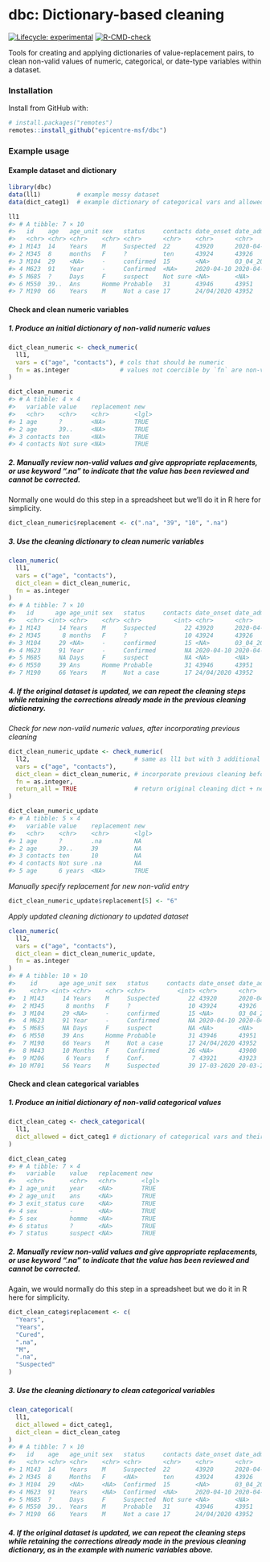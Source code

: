 
<!-- README.md is generated from README.Rmd. Please edit that file -->

# dbc: Dictionary-based cleaning

<!-- badges: start -->

[![Lifecycle:
experimental](https://img.shields.io/badge/lifecycle-experimental-orange.svg)](https://www.tidyverse.org/lifecycle/#experimental)
[![R-CMD-check](https://github.com/epicentre-msf/dbc/workflows/R-CMD-check/badge.svg)](https://github.com/epicentre-msf/dbc/actions)
<!-- badges: end -->

Tools for creating and applying dictionaries of value-replacement pairs,
to clean non-valid values of numeric, categorical, or date-type
variables within a dataset.

### Installation

Install from GitHub with:

``` r
# install.packages("remotes")
remotes::install_github("epicentre-msf/dbc")
```

### Example usage

#### Example dataset and dictionary

``` r
library(dbc)
data(ll1)          # example messy dataset
data(dict_categ1)  # example dictionary of categorical vars and allowed values

ll1
#> # A tibble: 7 × 10
#>   id    age   age_unit sex   status     contacts date_onset date_admit date_exit  exit_status
#>   <chr> <chr> <chr>    <chr> <chr>      <chr>    <chr>      <chr>      <chr>      <chr>      
#> 1 M143  14    Years    M     Suspected  22       43920      2020-04-01 2021.04.02 <NA>       
#> 2 M345  8     months   F     ?          ten      43924      43926      43940      SENT HOME  
#> 3 M104  29    <NA>     -     confirmed  15       <NA>       03_04_2020 43932      Died       
#> 4 M623  91    Year     -     Confirmed  <NA>     2020-04-10 2020-04-12 2020-04-30 Cure       
#> 5 M685  ?     Days     F     suspect    Not sure <NA>       <NA>       43918      <NA>       
#> 6 M550  39..  Ans      Homme Probable   31       43946      43951      43964      <NA>       
#> 7 M190  66    Years    M     Not a case 17       24/04/2020 43952      43941      Sent home
```

#### Check and clean numeric variables

##### 1. Produce an initial dictionary of non-valid numeric values

``` r
dict_clean_numeric <- check_numeric(
  ll1,
  vars = c("age", "contacts"), # cols that should be numeric
  fn = as.integer              # values not coercible by `fn` are non-valid
)

dict_clean_numeric
#> # A tibble: 4 × 4
#>   variable value    replacement new  
#>   <chr>    <chr>    <chr>       <lgl>
#> 1 age      ?        <NA>        TRUE 
#> 2 age      39..     <NA>        TRUE 
#> 3 contacts ten      <NA>        TRUE 
#> 4 contacts Not sure <NA>        TRUE
```

##### 2. Manually review non-valid values and give appropriate replacements, or use keyword “.na” to indicate that the value has been reviewed and cannot be corrected.

Normally one would do this step in a spreadsheet but we’ll do it in R
here for simplicity.

``` r
dict_clean_numeric$replacement <- c(".na", "39", "10", ".na")
```

##### 3. Use the cleaning dictionary to clean numeric variables

``` r
clean_numeric(
  ll1,
  vars = c("age", "contacts"),
  dict_clean = dict_clean_numeric,
  fn = as.integer
)
#> # A tibble: 7 × 10
#>   id      age age_unit sex   status     contacts date_onset date_admit date_exit  exit_status
#>   <chr> <int> <chr>    <chr> <chr>         <int> <chr>      <chr>      <chr>      <chr>      
#> 1 M143     14 Years    M     Suspected        22 43920      2020-04-01 2021.04.02 <NA>       
#> 2 M345      8 months   F     ?                10 43924      43926      43940      SENT HOME  
#> 3 M104     29 <NA>     -     confirmed        15 <NA>       03_04_2020 43932      Died       
#> 4 M623     91 Year     -     Confirmed        NA 2020-04-10 2020-04-12 2020-04-30 Cure       
#> 5 M685     NA Days     F     suspect          NA <NA>       <NA>       43918      <NA>       
#> 6 M550     39 Ans      Homme Probable         31 43946      43951      43964      <NA>       
#> 7 M190     66 Years    M     Not a case       17 24/04/2020 43952      43941      Sent home
```

##### 4. If the original dataset is updated, we can repeat the cleaning steps while retaining the corrections already made in the previous cleaning dictionary.

*Check for new non-valid numeric values, after incorporating previous
cleaning*

``` r
dict_clean_numeric_update <- check_numeric(
  ll2,                             # same as ll1 but with 3 additional entries
  vars = c("age", "contacts"),
  dict_clean = dict_clean_numeric, # incorporate previous cleaning before checking
  fn = as.integer,
  return_all = TRUE                # return original cleaning dict + new entries
)

dict_clean_numeric_update
#> # A tibble: 5 × 4
#>   variable value    replacement new  
#>   <chr>    <chr>    <chr>       <lgl>
#> 1 age      ?        .na         NA   
#> 2 age      39..     39          NA   
#> 3 contacts ten      10          NA   
#> 4 contacts Not sure .na         NA   
#> 5 age      6 years  <NA>        TRUE
```

*Manually specify replacement for new non-valid entry*

``` r
dict_clean_numeric_update$replacement[5] <- "6"
```

*Apply updated cleaning dictionary to updated dataset*

``` r
clean_numeric(
  ll2,
  vars = c("age", "contacts"),
  dict_clean = dict_clean_numeric_update,
  fn = as.integer
)
#> # A tibble: 10 × 10
#>    id      age age_unit sex   status     contacts date_onset date_admit date_exit  exit_status
#>    <chr> <int> <chr>    <chr> <chr>         <int> <chr>      <chr>      <chr>      <chr>      
#>  1 M143     14 Years    M     Suspected        22 43920      2020-04-01 2021.04.02 <NA>       
#>  2 M345      8 months   F     ?                10 43924      43926      43940      SENT HOME  
#>  3 M104     29 <NA>     -     confirmed        15 <NA>       03_04_2020 43932      Died       
#>  4 M623     91 Year     -     Confirmed        NA 2020-04-10 2020-04-12 2020-04-30 Cure       
#>  5 M685     NA Days     F     suspect          NA <NA>       <NA>       43918      <NA>       
#>  6 M550     39 Ans      Homme Probable         31 43946      43951      43964      <NA>       
#>  7 M190     66 Years    M     Not a case       17 24/04/2020 43952      43941      Sent home  
#>  8 M443     10 Months   F     Confirmed        26 <NA>       43900      43926      Cured      
#>  9 M206      6 Years    f     Conf.             7 43921      43923      109691     dead       
#> 10 M701     56 Years    M     Suspected        39 17-03-2020 20-03-2020 05-04-2020 <NA>
```

#### Check and clean categorical variables

##### 1. Produce an initial dictionary of non-valid categorical values

``` r
dict_clean_categ <- check_categorical(
  ll1,
  dict_allowed = dict_categ1 # dictionary of categorical vars and their allowed values
)

dict_clean_categ
#> # A tibble: 7 × 4
#>   variable    value   replacement new  
#>   <chr>       <chr>   <chr>       <lgl>
#> 1 age_unit    year    <NA>        TRUE 
#> 2 age_unit    ans     <NA>        TRUE 
#> 3 exit_status cure    <NA>        TRUE 
#> 4 sex         -       <NA>        TRUE 
#> 5 sex         homme   <NA>        TRUE 
#> 6 status      ?       <NA>        TRUE 
#> 7 status      suspect <NA>        TRUE
```

##### 2. Manually review non-valid values and give appropriate replacements, or use keyword “.na” to indicate that the value has been reviewed and cannot be corrected.

Again, we would normally do this step in a spreadsheet but we do it in R
here for simplicity.

``` r
dict_clean_categ$replacement <- c(
  "Years",
  "Years",
  "Cured",
  ".na",
  "M",
  ".na",
  "Suspected"
)
```

##### 3. Use the cleaning dictionary to clean categorical variables

``` r
clean_categorical(
  ll1,
  dict_allowed = dict_categ1,
  dict_clean = dict_clean_categ
)
#> # A tibble: 7 × 10
#>   id    age   age_unit sex   status     contacts date_onset date_admit date_exit  exit_status
#>   <chr> <chr> <chr>    <chr> <chr>      <chr>    <chr>      <chr>      <chr>      <chr>      
#> 1 M143  14    Years    M     Suspected  22       43920      2020-04-01 2021.04.02 <NA>       
#> 2 M345  8     Months   F     <NA>       ten      43924      43926      43940      Sent home  
#> 3 M104  29    <NA>     <NA>  Confirmed  15       <NA>       03_04_2020 43932      Died       
#> 4 M623  91    Years    <NA>  Confirmed  <NA>     2020-04-10 2020-04-12 2020-04-30 Cured      
#> 5 M685  ?     Days     F     Suspected  Not sure <NA>       <NA>       43918      <NA>       
#> 6 M550  39..  Years    M     Probable   31       43946      43951      43964      <NA>       
#> 7 M190  66    Years    M     Not a case 17       24/04/2020 43952      43941      Sent home
```

##### 4. If the original dataset is updated, we can repeat the cleaning steps while retaining the corrections already made in the previous cleaning dictionary, as in the example with numeric variables above.
